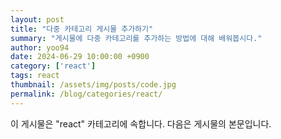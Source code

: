 ```yaml
---
layout: post
title: "다중 카테고리 게시물 추가하기"
summary: "게시물에 다중 카테고리를 추가하는 방법에 대해 배워봅시다."
author: yoo94
date: 2024-06-29 10:00:00 +0900
category: ['react']
tags: react
thumbnail: /assets/img/posts/code.jpg
permalink: /blog/categories/react/
---
```


이 게시물은 "react" 카테고리에 속합니다. 다음은 게시물의 본문입니다.
